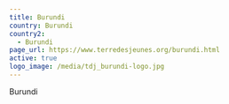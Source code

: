 ```yaml
---
title: Burundi
country: Burundi
country2:
  - Burundi
page_url: https://www.terredesjeunes.org/burundi.html
active: true
logo_image: /media/tdj_burundi-logo.jpg
---
```

Burundi